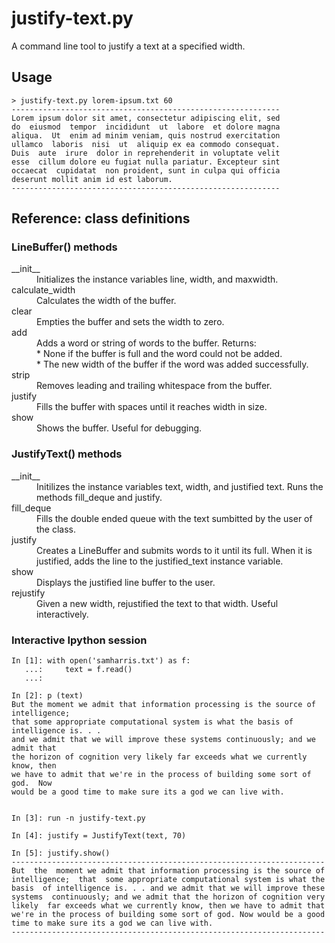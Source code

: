 # justify-text.py
A command line tool to justify a text at a specified width.

## Usage
```
> justify-text.py lorem-ipsum.txt 60
------------------------------------------------------------
Lorem ipsum dolor sit amet, consectetur adipiscing elit, sed
do  eiusmod  tempor  incididunt  ut  labore  et dolore magna
aliqua.  Ut  enim ad minim veniam, quis nostrud exercitation
ullamco  laboris  nisi  ut  aliquip ex ea commodo consequat.
Duis  aute  irure  dolor in reprehenderit in voluptate velit
esse  cillum dolore eu fugiat nulla pariatur. Excepteur sint
occaecat  cupidatat  non proident, sunt in culpa qui officia
deserunt mollit anim id est laborum.
------------------------------------------------------------
```
## Reference: class definitions

### LineBuffer() methods
<dl>
  <dt>__init__</dt>
  <dd>Initializes the instance variables line, width, and maxwidth.</dd>
  <dt>calculate_width</dt>
  <dd>Calculates the width of the buffer.</dd>
  <dt>clear</dt>
  <dd>Empties the buffer and sets the width to zero.</dd>
  <dt>add</dt>
  <dd>Adds a word or string of words to the buffer. Returns:</dd>
  <dd> * None if the buffer is full and the word could not be added.</dd>
  <dd> * The new width of the buffer if the word was added successfully.</dd>
  <dt>strip</dt>
  <dd>Removes leading and trailing whitespace from the buffer.</dd>
  <dt>justify</dt>
  <dd>Fills the buffer with spaces until it reaches width in size.</dd>
  <dt>show</dt>
  <dd>Shows the buffer. Useful for debugging.</dd>
</dl>

### JustifyText() methods
<dl>
  <dt>__init__</dt>
  <dd>Initilizes the instance variables text, width, and justified text. Runs the methods fill_deque and justify.</dd>

  <dt>fill_deque</dt>
  <dd>Fills the double ended queue with the text sumbitted by the user of the class.</dd>
  <dt>justify</dt>
  <dd>Creates a LineBuffer and submits words to it until its full. When it is justified, adds the line to the justified_text instance variable.</dd>
  <dt>show</dt>
  <dd>Displays the justified line buffer to the user.</dd>
  <dt>rejustify</dt>
  <dd>Given a new width, rejustified the text to that width. Useful interactively.</dd>
</dl>

### Interactive Ipython session
```
In [1]: with open('samharris.txt') as f:
   ...:     text = f.read()
   ...:

In [2]: p (text)
But the moment we admit that information processing is the source of intelligence;
that some appropriate computational system is what the basis of intelligence is. . .
and we admit that we will improve these systems continuously; and we admit that
the horizon of cognition very likely far exceeds what we currently know, then
we have to admit that we're in the process of building some sort of god.  Now
would be a good time to make sure its a god we can live with.


In [3]: run -n justify-text.py

In [4]: justify = JustifyText(text, 70)

In [5]: justify.show()
----------------------------------------------------------------------
But  the  moment we admit that information processing is the source of
intelligence;  that  some appropriate computational system is what the
basis  of intelligence is. . . and we admit that we will improve these
systems  continuously; and we admit that the horizon of cognition very
likely  far exceeds what we currently know, then we have to admit that
we're in the process of building some sort of god. Now would be a good
time to make sure its a god we can live with.
----------------------------------------------------------------------
```
